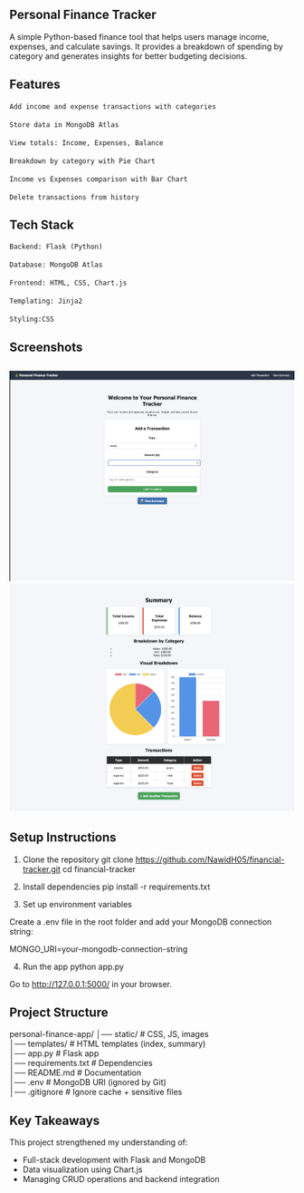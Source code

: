 ## Personal Finance Tracker

   A simple Python-based finance tool that helps users manage income, expenses, and calculate savings. It provides a breakdown of spending by category and generates insights for better budgeting decisions.

## Features

    Add income and expense transactions with categories

    Store data in MongoDB Atlas

    View totals: Income, Expenses, Balance

    Breakdown by category with Pie Chart

    Income vs Expenses comparison with Bar Chart

    Delete transactions from history

## Tech Stack

    Backend: Flask (Python)

    Database: MongoDB Atlas

    Frontend: HTML, CSS, Chart.js

    Templating: Jinja2

    Styling:CSS


## Screenshots
![dashboard](landing-page.png)
![summary page](summary-page.png)
---

## Setup Instructions
1. Clone the repository
git clone https://github.com/NawidH05/financial-tracker.git
cd financial-tracker

2. Install dependencies
pip install -r requirements.txt

3. Set up environment variables

Create a .env file in the root folder and add your MongoDB connection string:

MONGO_URI=your-mongodb-connection-string

4. Run the app
python app.py


Go to http://127.0.0.1:5000/ in your browser.

## Project Structure
personal-finance-app/
│── static/             # CSS, JS, images  
│── templates/          # HTML templates (index, summary)  
│── app.py              # Flask app  
│── requirements.txt    # Dependencies  
│── README.md           # Documentation  
│── .env                # MongoDB URI (ignored by Git)  
│── .gitignore          # Ignore cache + sensitive files 

## Key Takeaways
This project strengthened my understanding of:
- Full-stack development with Flask and MongoDB
- Data visualization using Chart.js
- Managing CRUD operations and backend integration
